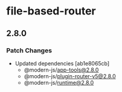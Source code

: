# file-based-router

## 2.8.0

### Patch Changes

- Updated dependencies [ab1e8065cb]
  - @modern-js/app-tools@2.8.0
  - @modern-js/plugin-router-v5@2.8.0
  - @modern-js/runtime@2.8.0
